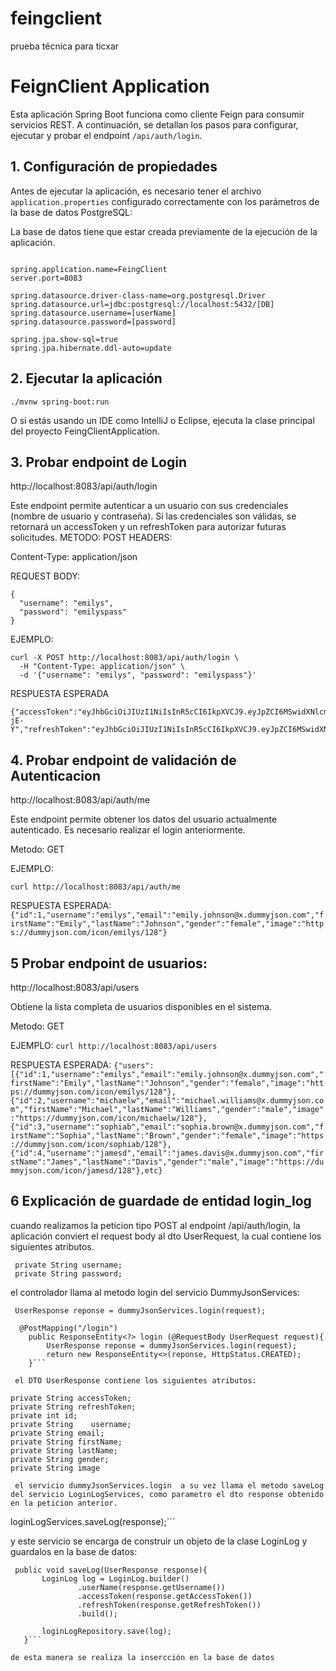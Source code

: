 # feingclient
prueba técnica para ticxar
# FeignClient Application

Esta aplicación Spring Boot funciona como cliente Feign para consumir servicios REST. A continuación, se detallan los pasos para configurar, ejecutar y probar el endpoint `/api/auth/login`.

## 1. Configuración de propiedades

Antes de ejecutar la aplicación, es necesario tener el archivo `application.properties` configurado correctamente con los parámetros de la base de datos PostgreSQL:

La base de datos tiene que estar creada previamente de la ejecución de la aplicación.

```properties

spring.application.name=FeingClient
server.port=8083

spring.datasource.driver-class-name=org.postgresql.Driver
spring.datasource.url=jdbc:postgresql://localhost:5432/[DB]
spring.datasource.username=[userName]
spring.datasource.password=[password]

spring.jpa.show-sql=true
spring.jpa.hibernate.ddl-auto=update
```
## 2. Ejecutar la aplicación

```./mvnw spring-boot:run```

O si estás usando un IDE como IntelliJ o Eclipse, ejecuta la clase principal del proyecto FeingClientApplication.

## 3. Probar endpoint de Login

http://localhost:8083/api/auth/login

Este endpoint permite autenticar a un usuario con sus credenciales (nombre de usuario y contraseña). Si las credenciales son válidas, se retornará un accessToken y un refreshToken para autorizar futuras solicitudes.
METODO:
POST
HEADERS:

Content-Type: application/json

REQUEST BODY:
```
{
  "username": "emilys",
  "password": "emilyspass"
}
``` 
EJEMPLO:
```
curl -X POST http://localhost:8083/api/auth/login \
  -H "Content-Type: application/json" \
  -d '{"username": "emilys", "password": "emilyspass"}'
```
RESPUESTA ESPERADA
```
{"accessToken":"eyJhbGciOiJIUzI1NiIsInR5cCI6IkpXVCJ9.eyJpZCI6MSwidXNlcm5hbWUiOiJlbWlseXMiLCJlbWFpbCI6ImVtaWx5LmpvaG5zb25AeC5kdW1teWpzb24uY29tIiwiZmlyc3ROYW1lIjoiRW1pbHkiLCJsYXN0TmFtZSI6IkpvaG5zb24iLCJnZW5kZXIiOiJmZW1hbGUiLCJpbWFnZSI6Imh0dHBzOi8vZHVtbXlqc29uLmNvbS9pY29uL2VtaWx5cy8xMjgiLCJpYXQiOjE3NTQzMzc3MjEsImV4cCI6MTc1NDM0MTMyMX0.ECHg_sAiHG64S34nP8zLvKK8ME6qc6uyD6gaVz-jE-Y","refreshToken":"eyJhbGciOiJIUzI1NiIsInR5cCI6IkpXVCJ9.eyJpZCI6MSwidXNlcm5hbWUiOiJlbWlseXMiLCJlbWFpbCI6ImVtaWx5LmpvaG5zb25AeC5kdW1teWpzb24uY29tIiwiZmlyc3ROYW1lIjoiRW1pbHkiLCJsYXN0TmFtZSI6IkpvaG5zb24iLCJnZW5kZXIiOiJmZW1hbGUiLCJpbWFnZSI6Imh0dHBzOi8vZHVtbXlqc29uLmNvbS9pY29uL2VtaWx5cy8xMjgiLCJpYXQiOjE3NTQzMzc3MjEsImV4cCI6MTc1NjkyOTcyMX0.calEMgY_nRkpbNDkEpscGPFDzdKVpKMLi0hg8oJcWXs","id":1,"username":"emilys","email":"emily.johnson@x.dummyjson.com","firstName":"Emily","lastName":"Johnson","gender":"female","image":"https://dummyjson.com/icon/emilys/128"}

```
## 4. Probar endpoint de validación de Autenticacion

 http://localhost:8083/api/auth/me
 
Este endpoint permite obtener los datos del usuario actualmente autenticado. Es necesario realizar el login anteriormente.
 
Metodo:
GET

EJEMPLO:

```curl http://localhost:8083/api/auth/me```

RESPUESTA ESPERADA:
```{"id":1,"username":"emilys","email":"emily.johnson@x.dummyjson.com","firstName":"Emily","lastName":"Johnson","gender":"female","image":"https://dummyjson.com/icon/emilys/128"}```


## 5 Probar endpoint de usuarios:
http://localhost:8083/api/users

Obtiene la lista completa de usuarios disponibles en el sistema.

Metodo:
GET

EJEMPLO:
```curl http://localhost:8083/api/users```

RESPUESTA ESPERADA:
```{"users":[{"id":1,"username":"emilys","email":"emily.johnson@x.dummyjson.com","firstName":"Emily","lastName":"Johnson","gender":"female","image":"https://dummyjson.com/icon/emilys/128"},{"id":2,"username":"michaelw","email":"michael.williams@x.dummyjson.com","firstName":"Michael","lastName":"Williams","gender":"male","image":"https://dummyjson.com/icon/michaelw/128"},{"id":3,"username":"sophiab","email":"sophia.brown@x.dummyjson.com","firstName":"Sophia","lastName":"Brown","gender":"female","image":"https://dummyjson.com/icon/sophiab/128"},{"id":4,"username":"jamesd","email":"james.davis@x.dummyjson.com","firstName":"James","lastName":"Davis","gender":"male","image":"https://dummyjson.com/icon/jamesd/128"},etc}```

## 6 Explicación de guardade de entidad login_log

cuando realizamos la peticion tipo POST al endpoint /api/auth/login, la aplicación conviert el request body al dto UserRequest,
la cual contiene los siguientes atributos.
```
 private String username;
 private String password;
 ```
 el controlador llama al metodo login del  servicio DummyJsonServices:
```
 UserResponse reponse = dummyJsonServices.login(request);
 
  @PostMapping("/login")
    public ResponseEntity<?> login (@RequestBody UserRequest request){
        UserResponse reponse = dummyJsonServices.login(request);
        return new ResponseEntity<>(reponse, HttpStatus.CREATED);
    }```

 el DTO UserResponse contiene los siguientes atributos:
 ```
    private String accessToken;
    private String refreshToken;
    private int id;
    private String    username;
    private String email;
    private String firstName;
    private String lastName;
    private String gender;
    private String image
```	
 el servicio dummyJsonServices.login  a su vez llama el metodo saveLog del servicio LoginLogServices, como parametro el dto response obtenido en la peticion anterior.
 ```
 loginLogServices.saveLog(response);```
 
 y este servicio se encarga de construir un objeto de la clase LoginLog y guardalos en la base de datos:
 ```
  public void saveLog(UserResponse response){
        LoginLog log = LoginLog.builder()
                .userName(response.getUsername())
                .accessToken(response.getAccessToken())
                .refreshToken(response.getRefreshToken())
                .build();

        loginLogRepository.save(log);
    }```

de esta manera se realiza la insercción en la base de datos
